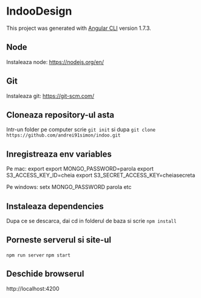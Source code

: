 # IndooDesign

This project was generated with [Angular CLI](https://github.com/angular/angular-cli) version 1.7.3.

## Node

Instaleaza node: https://nodejs.org/en/

## Git
Instaleaza git: https://git-scm.com/

## Cloneaza repository-ul asta
Intr-un folder pe computer scrie `git init` si dupa `git clone https://github.com/andrei91simon/indoo.git`

## Inregistreaza env variables
Pe mac:
export export MONGO_PASSWORD=parola
export S3_ACCESS_KEY_ID=cheia
export S3_SECRET_ACCESS_KEY=cheiasecreta

Pe windows:
setx MONGO_PASSWORD parola
etc

## Instaleaza dependencies
Dupa ce se descarca, dai cd in folderul de baza si scrie `npm install`

## Porneste serverul si site-ul
`npm run server`
`npm start`

## Deschide browserul
http://localhost:4200
